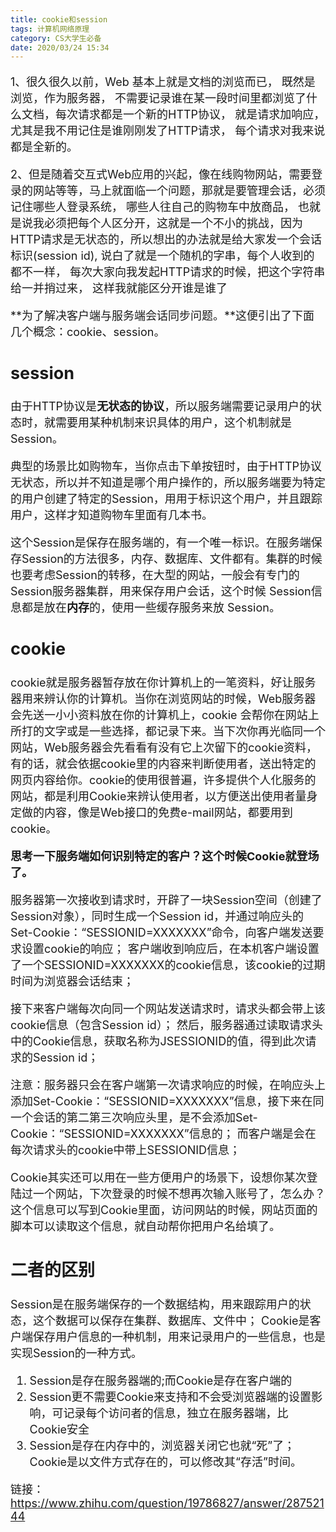 ```yaml
---
title: cookie和session
tags: 计算机网络原理
category: CS大学生必备
date: 2020/03/24 15:34
---
```


<font size=4>

1、很久很久以前，Web 基本上就是文档的浏览而已， 既然是浏览，作为服务器， 不需要记录谁在某一段时间里都浏览了什么文档，每次请求都是一个新的HTTP协议， 就是请求加响应， 尤其是我不用记住是谁刚刚发了HTTP请求， 每个请求对我来说都是全新的。

2、但是随着交互式Web应用的兴起，像在线购物网站，需要登录的网站等等，马上就面临一个问题，那就是要管理会话，必须记住哪些人登录系统， 哪些人往自己的购物车中放商品， 也就是说我必须把每个人区分开，这就是一个不小的挑战，因为HTTP请求是无状态的，所以想出的办法就是给大家发一个会话标识(session id), 说白了就是一个随机的字串，每个人收到的都不一样， 每次大家向我发起HTTP请求的时候，把这个字符串给一并捎过来， 这样我就能区分开谁是谁了

<!--more-->

**为了解决客户端与服务端会话同步问题。**这便引出了下面几个概念：cookie、session。

## session

由于HTTP协议是**无状态的协议**，所以服务端需要记录用户的状态时，就需要用某种机制来识具体的用户，这个机制就是Session。

典型的场景比如购物车，当你点击下单按钮时，由于HTTP协议无状态，所以并不知道是哪个用户操作的，所以服务端要为特定的用户创建了特定的Session，用用于标识这个用户，并且跟踪用户，这样才知道购物车里面有几本书。

这个Session是保存在服务端的，有一个唯一标识。在服务端保存Session的方法很多，内存、数据库、文件都有。集群的时候也要考虑Session的转移，在大型的网站，一般会有专门的Session服务器集群，用来保存用户会话，这个时候 Session信息都是放在**内存**的，使用一些缓存服务来放 Session。

## cookie

cookie就是服务器暂存放在你计算机上的一笔资料，好让服务器用来辨认你的计算机。当你在浏览网站的时候，Web服务器会先送一小小资料放在你的计算机上，cookie 会帮你在网站上所打的文字或是一些选择，都记录下来。当下次你再光临同一个网站，Web服务器会先看看有没有它上次留下的cookie资料，有的话，就会依据cookie里的内容来判断使用者，送出特定的网页内容给你。cookie的使用很普遍，许多提供个人化服务的网站，都是利用Cookie来辨认使用者，以方便送出使用者量身定做的内容，像是Web接口的免费e-mail网站，都要用到 cookie。

**思考一下服务端如何识别特定的客户？这个时候Cookie就登场了。**

 服务器第一次接收到请求时，开辟了一块Session空间（创建了Session对象），同时生成一个Session id，并通过响应头的Set-Cookie：“SESSIONID=XXXXXXX”命令，向客户端发送要求设置cookie的响应； 客户端收到响应后，在本机客户端设置了一个SESSIONID=XXXXXXX的cookie信息，该cookie的过期时间为浏览器会话结束；

接下来客户端每次向同一个网站发送请求时，请求头都会带上该cookie信息（包含Session id）； 然后，服务器通过读取请求头中的Cookie信息，获取名称为JSESSIONID的值，得到此次请求的Session id；

 注意：服务器只会在客户端第一次请求响应的时候，在响应头上添加Set-Cookie：“SESSIONID=XXXXXXX”信息，接下来在同一个会话的第二第三次响应头里，是不会添加Set- Cookie：“SESSIONID=XXXXXXX”信息的； 而客户端是会在每次请求头的cookie中带上SESSIONID信息；

Cookie其实还可以用在一些方便用户的场景下，设想你某次登陆过一个网站，下次登录的时候不想再次输入账号了，怎么办？这个信息可以写到Cookie里面，访问网站的时候，网站页面的脚本可以读取这个信息，就自动帮你把用户名给填了。

## 二者的区别
Session是在服务端保存的一个数据结构，用来跟踪用户的状态，这个数据可以保存在集群、数据库、文件中；
Cookie是客户端保存用户信息的一种机制，用来记录用户的一些信息，也是实现Session的一种方式。

1. Session是存在服务器端的;而Cookie是存在客户端的
2. Session更不需要Cookie来支持和不会受浏览器端的设置影响，可记录每个访问者的信息，独立在服务器端，比Cookie安全
3. Session是存在内存中的，浏览器关闭它也就“死”了；Cookie是以文件方式存在的，可以修改其“存活”时间。

链接：https://www.zhihu.com/question/19786827/answer/28752144